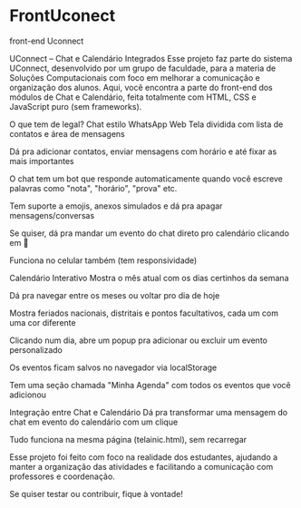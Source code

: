 # FrontUconect
front-end Uconnect

 UConnect – Chat e Calendário Integrados
Esse projeto faz parte do sistema UConnect, desenvolvido por um grupo de faculdade, para a materia de Soluções Computacionais com foco em melhorar a comunicação e organização dos alunos. Aqui, você encontra a parte do front-end dos módulos de Chat e Calendário, feita totalmente com HTML, CSS e JavaScript puro (sem frameworks).

O que tem de legal?
Chat estilo WhatsApp Web
Tela dividida com lista de contatos e área de mensagens

Dá pra adicionar contatos, enviar mensagens com horário e até fixar as mais importantes

O chat tem um bot que responde automaticamente quando você escreve palavras como "nota", "horário", "prova" etc.

Tem suporte a emojis, anexos simulados e dá pra apagar mensagens/conversas

Se quiser, dá pra mandar um evento do chat direto pro calendário clicando em 📅

Funciona no celular também (tem responsividade)

Calendário Interativo
Mostra o mês atual com os dias certinhos da semana

Dá pra navegar entre os meses ou voltar pro dia de hoje

Mostra feriados nacionais, distritais e pontos facultativos, cada um com uma cor diferente

Clicando num dia, abre um popup pra adicionar ou excluir um evento personalizado

Os eventos ficam salvos no navegador via localStorage

Tem uma seção chamada "Minha Agenda" com todos os eventos que você adicionou

Integração entre Chat e Calendário
Dá pra transformar uma mensagem do chat em evento do calendário com um clique

Tudo funciona na mesma página (telainic.html), sem recarregar

Esse projeto foi feito com foco na realidade dos estudantes, ajudando a manter a organização das atividades e facilitando a comunicação com professores e coordenação.

Se quiser testar ou contribuir, fique à vontade! 
